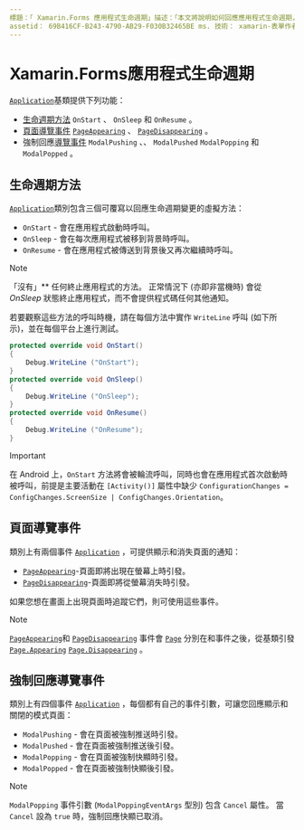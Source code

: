 ```yaml
---
標題：「 Xamarin.Forms 應用程式生命週期」描述：「本文將說明如何回應應用程式生命週期，包括生命週期方法、頁面通知事件和強制回應導覽事件。」
assetid： 69B416CF-B243-4790-AB29-F030B32465BE ms. 技術： xamarin-表單作者： davidbritch ms. author： dabritch ms. 日期：05/31/2018 否-loc： [ Xamarin.Forms ， Xamarin.Essentials ]
---
```


# <a name="xamarinforms-app-lifecycle"></a>Xamarin.Forms應用程式生命週期

[`Application`](xref:Xamarin.Forms.Application)基類提供下列功能：

- [生命週期方法](#lifecycle-methods) `OnStart` 、 `OnSleep` 和 `OnResume` 。
- [頁面導覽事件](#page-navigation-events) [`PageAppearing`](xref:Xamarin.Forms.Application.PageAppearing) 、 [`PageDisappearing`](xref:Xamarin.Forms.Application.PageDisappearing) 。
- 強制回應[導覽事件](#modal-navigation-events) `ModalPushing` 、、 `ModalPushed` `ModalPopping` 和 `ModalPopped` 。

## <a name="lifecycle-methods"></a>生命週期方法

[`Application`](xref:Xamarin.Forms.Application)類別包含三個可覆寫以回應生命週期變更的虛擬方法：

- `OnStart` - 會在應用程式啟動時呼叫。
- `OnSleep` - 會在每次應用程式被移到背景時呼叫。
- `OnResume` - 會在應用程式被傳送到背景後又再次繼續時呼叫。

> [!NOTE]
> 「沒有」** 任何終止應用程式的方法。 正常情況下 (亦即非當機時) 會從 *OnSleep* 狀態終止應用程式，而不會提供程式碼任何其他通知。

若要觀察這些方法的呼叫時機，請在每個方法中實作 `WriteLine` 呼叫 (如下所示)，並在每個平台上進行測試。

```csharp
protected override void OnStart()
{
    Debug.WriteLine ("OnStart");
}
protected override void OnSleep()
{
    Debug.WriteLine ("OnSleep");
}
protected override void OnResume()
{
    Debug.WriteLine ("OnResume");
}
```

> [!IMPORTANT]
> 在 Android 上，`OnStart` 方法將會被輪流呼叫，同時也會在應用程式首次啟動時被呼叫，前提是主要活動在 `[Activity()]` 屬性中缺少 `ConfigurationChanges = ConfigChanges.ScreenSize | ConfigChanges.Orientation`。

## <a name="page-navigation-events"></a>頁面導覽事件

類別上有兩個事件 [`Application`](xref:Xamarin.Forms.Application) ，可提供顯示和消失頁面的通知：

- [`PageAppearing`](xref:Xamarin.Forms.Application.PageAppearing)-頁面即將出現在螢幕上時引發。
- [`PageDisappearing`](xref:Xamarin.Forms.Application.PageDisappearing)-頁面即將從螢幕消失時引發。

如果您想在畫面上出現頁面時追蹤它們，則可使用這些事件。

> [!NOTE]
> [`PageAppearing`](xref:Xamarin.Forms.Application.PageAppearing)和 [`PageDisappearing`](xref:Xamarin.Forms.Application.PageDisappearing) 事件會 [`Page`](xref:Xamarin.Forms.Page) 分別在和事件之後，從基類引發 [`Page.Appearing`](xref:Xamarin.Forms.Page.Appearing) [`Page.Disappearing`](xref:Xamarin.Forms.Page.Disappearing) 。

## <a name="modal-navigation-events"></a>強制回應導覽事件

類別上有四個事件 [`Application`](xref:Xamarin.Forms.Application) ，每個都有自己的事件引數，可讓您回應顯示和關閉的模式頁面：

- `ModalPushing` - 會在頁面被強制推送時引發。
- `ModalPushed` - 會在頁面被強制推送後引發。
- `ModalPopping` - 會在頁面被強制快顯時引發。
- `ModalPopped` - 會在頁面被強制快顯後引發。

> [!NOTE]
> `ModalPopping` 事件引數 (`ModalPoppingEventArgs` 型別) 包含 `Cancel` 屬性。 當 `Cancel` 設為 `true` 時，強制回應快顯已取消。
